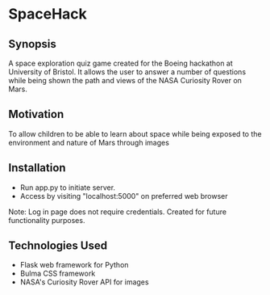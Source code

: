 # SpaceHack

## Synopsis

A space exploration quiz game created for the Boeing hackathon at University of Bristol. It allows the user to answer a number of
questions while being shown the path and views of the NASA Curiosity Rover on Mars.

## Motivation

To allow children to be able to learn about space while being exposed to the environment and nature of Mars through images

## Installation

* Run app.py to initiate server.
* Access by visiting "localhost:5000" on preferred web browser

Note: Log in page does not require credentials. Created for future functionality purposes.

## Technologies Used

* Flask web framework for Python
* Bulma CSS framework
* NASA's Curiosity Rover API for images
